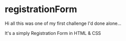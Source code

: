 # registrationForm
Hi all this was one of my first challenge I'd done alone...

It's a simply Registration Form in HTML & CSS
